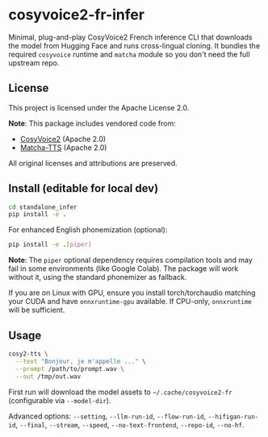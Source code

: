 cosyvoice2-fr-infer
====================

Minimal, plug-and-play CosyVoice2 French inference CLI that downloads the model from Hugging Face and runs cross-lingual cloning. It bundles the required `cosyvoice` runtime and `matcha` module so you don't need the full upstream repo.

## License

This project is licensed under the Apache License 2.0. 

**Note**: This package includes vendored code from:
- [CosyVoice2](https://github.com/FunAudioLLM/CosyVoice2) (Apache 2.0)
- [Matcha-TTS](https://github.com/shivammathur/Matcha-TTS) (Apache 2.0)

All original licenses and attributions are preserved.

Install (editable for local dev)
--------------------------------

```bash
cd standalone_infer
pip install -e .
```

For enhanced English phonemization (optional):
```bash
pip install -e .[piper]
```

**Note**: The `piper` optional dependency requires compilation tools and may fail in some environments (like Google Colab). The package will work without it, using the standard phonemizer as fallback.

If you are on Linux with GPU, ensure you install torch/torchaudio matching your CUDA and have `onnxruntime-gpu` available. If CPU-only, `onnxruntime` will be sufficient.

Usage
-----

```bash
cosy2-tts \
  --text "Bonjour, je m'appelle ..." \
  --prompt /path/to/prompt.wav \
  --out /tmp/out.wav
```

First run will download the model assets to `~/.cache/cosyvoice2-fr` (configurable via `--model-dir`).

Advanced options: `--setting`, `--llm-run-id`, `--flow-run-id`, `--hifigan-run-id`, `--final`, `--stream`, `--speed`, `--no-text-frontend`, `--repo-id`, `--no-hf`.




